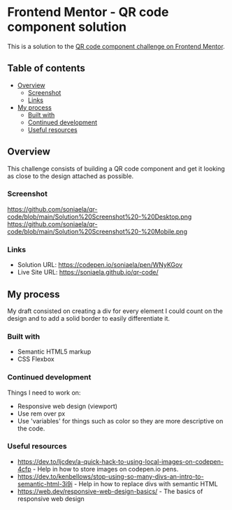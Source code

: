 # Frontend Mentor - QR code component solution

This is a solution to the [QR code component challenge on Frontend Mentor](https://www.frontendmentor.io/challenges/qr-code-component-iux_sIO_H). 

## Table of contents

- [Overview](#overview)
  - [Screenshot](#screenshot)
  - [Links](#links)
- [My process](#my-process)
  - [Built with](#built-with)
  - [Continued development](#continued-development)
  - [Useful resources](#useful-resources)


## Overview
This challenge consists of building a QR code component and get it looking as close to the design attached as possible.


### Screenshot

https://github.com/soniaela/qr-code/blob/main/Solution%20Screenshot%20-%20Desktop.png
https://github.com/soniaela/qr-code/blob/main/Solution%20Screenshot%20-%20Mobile.png




### Links

- Solution URL: https://codepen.io/soniaela/pen/WNyKGov
- Live Site URL: https://soniaela.github.io/qr-code/

## My process

My draft consisted on creating a div for every element I could count on the design and to add a solid border to easily differentiate it. 

### Built with

- Semantic HTML5 markup
- CSS Flexbox


### Continued development

Things I need to work on:

- Responsive web design (viewport)
- Use rem over px
- Use 'variables' for things such as color so they are more descriptive on the code. 

### Useful resources

- https://dev.to/ljcdev/a-quick-hack-to-using-local-images-on-codepen-4cfp - Help in how to store images on codepen.io pens. 
- https://dev.to/kenbellows/stop-using-so-many-divs-an-intro-to-semantic-html-3i9i - Help in how to replace divs with semantic HTML
- https://web.dev/responsive-web-design-basics/ - The basics of responsive web design

